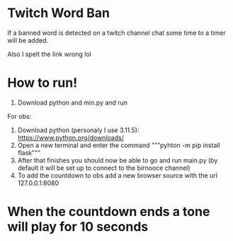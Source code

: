 # Twitch Word Ban

If a banned word is detected on a twitch channel chat some time to a timer will be added. 


Also I spelt the link wrong lol


# How to run!

1. Download python and min.py and run

For obs:
1. Download python (personaly I use 3.11.5): https://www.python.org/downloads/
2. Open a new terminal and enter the command """pyhton -m pip install flask"""
3. After that finishes you should now be able to go and run main.py (by default it will be set up to connect to the birnooce channel)
4. To add the countdown to obs add a new browser source with the url 127.0.0.1:8080

# When the countdown ends a tone will play for 10 seconds
